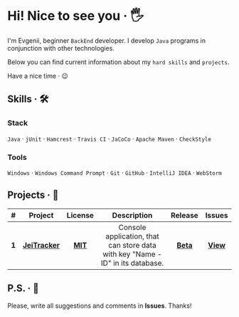 # Hi! Nice to see you &middot; :raised_hand_with_fingers_splayed:

I'm Evgenii, beginner `BackEnd` developer. I develop `Java` programs in conjunction with other technologies. 

Below you can find current information about my `hard skills` and `projects`.

Have a nice time &middot; :wink:

## Skills &middot; :hammer_and_wrench:

### Stack

`Java` &middot; `jUnit` &middot; `Hamcrest` &middot; `Travis CI` &middot; `JaCoCo` &middot; `Apache Maven` &middot; `CheckStyle`

### Tools

`Windows` &middot; `Windows Command Prompt` &middot; `Git` &middot; `GitHub` &middot; `IntelliJ IDEA` &middot; `WebStorm`

<!-- 
`Java`
`JavaScript`
`HTML5`
`CSS3`

`jUnit`
`Hamcrest`
`Mockito`

`Travis CI`
`JaCoCo`

`PostgreSQL`
`Hibernate`

`Spring`

`Apache Maven`
`Gradle`

`CheckStyle`

`Docker`
`Kubernetes`
`Apache Kafka`

`Git`
`GitHub`

`Windows Command Prompt`

`IntelliJ IDEA`
`WebStorm`

`Windows 10`
-->

<!-- Example badge with logo
![](https://img.shields.io/badge/-Git-F05032?style=flat&logo=git&logoColor=white) 
-->

## Projects &middot; :rocket:

| # | Project | License | Description | Release | Issues |
|:-:| :-----: | :-----: | :---------: | :-----: | :----: |
| **1** | **[JeiTracker](https://github.com/jeikhan/job4j)** | **[MIT](https://github.com/jeikhan/job4j/blob/hotfix_3/LICENSE)** | Console application, that can store data with key "Name - ID" in its database. | **[Beta](https://en.wikipedia.org/wiki/Software_release_life_cycle)** | **[View](https://github.com/jeikhan/job4j/issues)** |

## P.S. &middot; :snail:

Please, write all suggestions and comments in **Issues**. Thanks!
